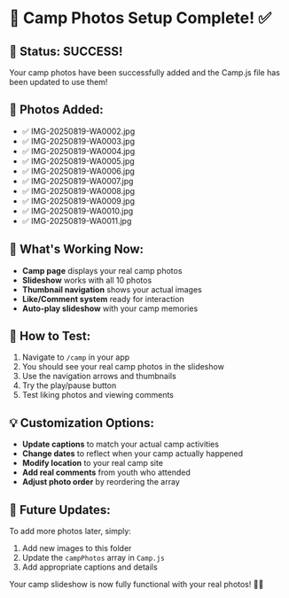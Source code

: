 # 🎯 Camp Photos Setup Complete! ✅

## 🎉 **Status: SUCCESS!**
Your camp photos have been successfully added and the Camp.js file has been updated to use them!

## 📸 **Photos Added:**
- ✅ IMG-20250819-WA0002.jpg
- ✅ IMG-20250819-WA0003.jpg  
- ✅ IMG-20250819-WA0004.jpg
- ✅ IMG-20250819-WA0005.jpg
- ✅ IMG-20250819-WA0006.jpg
- ✅ IMG-20250819-WA0007.jpg
- ✅ IMG-20250819-WA0008.jpg
- ✅ IMG-20250819-WA0009.jpg
- ✅ IMG-20250819-WA0010.jpg
- ✅ IMG-20250819-WA0011.jpg

## 🚀 **What's Working Now:**
- **Camp page** displays your real camp photos
- **Slideshow** works with all 10 photos
- **Thumbnail navigation** shows your actual images
- **Like/Comment system** ready for interaction
- **Auto-play slideshow** with your camp memories

## 🎯 **How to Test:**
1. Navigate to `/camp` in your app
2. You should see your real camp photos in the slideshow
3. Use the navigation arrows and thumbnails
4. Try the play/pause button
5. Test liking photos and viewing comments

## 💡 **Customization Options:**
- **Update captions** to match your actual camp activities
- **Change dates** to reflect when your camp actually happened
- **Modify location** to your real camp site
- **Add real comments** from youth who attended
- **Adjust photo order** by reordering the array

## 🔄 **Future Updates:**
To add more photos later, simply:
1. Add new images to this folder
2. Update the `campPhotos` array in `Camp.js`
3. Add appropriate captions and details

Your camp slideshow is now fully functional with your real photos! 🎉📸
